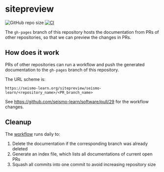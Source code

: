 # sitepreview

![GitHub repo size](https://img.shields.io/github/repo-size/seismo-learn/sitepreview)
[![CI](https://github.com/seismo-learn/sitepreview/workflows/CI/badge.svg)](https://github.com/seismo-learn/sitepreview/actions?query=workflow%3ACI)

The `gh-pages` branch of this repository hosts the documentation from PRs
of other repositories, so that we can preview the changes in PRs.

## How does it work

PRs of other repositories can run a workflow and push the generated documentation
to the `gh-pages` branch of this repository.

The URL scheme is:

    https://seismo-learn.org/sitepreview/seismo-learn/<repository_name>/<PR_branch_name>

See https://github.com/seismo-learn/software/pull/29 for the workflow changes.

## Cleanup

The [workflow](.github/workflows/cleanup.yaml) runs daily to:

1. Delete the documentation if the corresponding branch was already deleted
2. Generate an index file, which lists all documentations of current open PRs
3. Squash all commits into one commit to avoid increasing repository size
